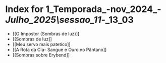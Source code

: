 # Index for 1_Temporada_-nov_2024_-_Julho_2025\sessao_11_-_13_03

- [[O Impostor (Sombras de Iuz)]]
- [[Sombras de Iuz]]
- [[Meu servo mais patetico]]
- [[A Rota da Cia- Sangue e Ouro no Pântano]]
- [[Sombras sobre Erybend]]
